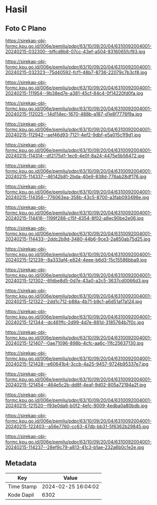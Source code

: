 # Hasil

## Foto C Plano

https://sirekap-obj-formc.kpu.go.id/006e/pemilu/pdpr/63/10/09/20/04/6310092004001-20240215-032300--bffcd8b8-07cc-43ef-a504-8316065fcf93.jpg

https://sirekap-obj-formc.kpu.go.id/006e/pemilu/pdpr/63/10/09/20/04/6310092004001-20240215-032323--75d40592-fcf1-48b7-8736-22079c7b3cf8.jpg

https://sirekap-obj-formc.kpu.go.id/006e/pemilu/pdpr/63/10/09/20/04/6310092004001-20240215-111954--9b38ed7e-a381-45cf-84c4-0f14220fd0fa.jpg

https://sirekap-obj-formc.kpu.go.id/006e/pemilu/pdpr/63/10/09/20/04/6310092004001-20240215-112025--14d114ec-1670-488b-a187-d1e8f7776f9a.jpg

https://sirekap-obj-formc.kpu.go.id/006e/pemilu/pdpr/63/10/09/20/04/6310092004001-20240215-112942--aef46d93-7121-4ef2-9dbf-e5a015c1f9d1.jpg

https://sirekap-obj-formc.kpu.go.id/006e/pemilu/pdpr/63/10/09/20/04/6310092004001-20240215-114314--df2175d1-1ec6-4e0f-8a24-4475e5b56472.jpg

https://sirekap-obj-formc.kpu.go.id/006e/pemilu/pdpr/63/10/09/20/04/6310092004001-20240215-114337--46142b81-2bda-40e9-838d-776ab28df176.jpg

https://sirekap-obj-formc.kpu.go.id/006e/pemilu/pdpr/63/10/09/20/04/6310092004001-20240215-114356--776063ea-358b-43c5-8700-a3fab093496e.jpg

https://sirekap-obj-formc.kpu.go.id/006e/pemilu/pdpr/63/10/09/20/04/6310092004001-20240215-114416--1199f288-c15f-4354-8f02-a8ec90be2e06.jpg

https://sirekap-obj-formc.kpu.go.id/006e/pemilu/pdpr/63/10/09/20/04/6310092004001-20240215-114433--2ddc2b9d-3480-44b6-9ce3-2a850ab75d25.jpg

https://sirekap-obj-formc.kpu.go.id/006e/pemilu/pdpr/63/10/09/20/04/6310092004001-20240215-121239--8a333af4-e824-4eee-b6d3-15c15586bba9.jpg

https://sirekap-obj-formc.kpu.go.id/006e/pemilu/pdpr/63/10/09/20/04/6310092004001-20240215-121302--6fdbe8d5-0d7e-43a0-a2c5-3637cd0066d3.jpg

https://sirekap-obj-formc.kpu.go.id/006e/pemilu/pdpr/63/10/09/20/04/6310092004001-20240215-121322--2dd1c712-b88a-4b71-b9c1-a6d51af7a124.jpg

https://sirekap-obj-formc.kpu.go.id/006e/pemilu/pdpr/63/10/09/20/04/6310092004001-20240215-121344--dc481ffc-2d99-4d7e-881d-3185764b7f0c.jpg

https://sirekap-obj-formc.kpu.go.id/006e/pemilu/pdpr/63/10/09/20/04/6310092004001-20240215-121407--0ae71096-898b-4cfc-aa6c-11fc25637130.jpg

https://sirekap-obj-formc.kpu.go.id/006e/pemilu/pdpr/63/10/09/20/04/6310092004001-20240215-121428--e60641b4-3ccb-4a25-9457-9724b95337e7.jpg

https://sirekap-obj-formc.kpu.go.id/006e/pemilu/pdpr/63/10/09/20/04/6310092004001-20240215-121454--464e5c2b-dd8f-4eaf-9d02-805a72194a2f.jpg

https://sirekap-obj-formc.kpu.go.id/006e/pemilu/pdpr/63/10/09/20/04/6310092004001-20240215-121520--f93e0da6-b0f2-4efc-9009-4edba0a80bdb.jpg

https://sirekap-obj-formc.kpu.go.id/006e/pemilu/pdpr/63/10/09/20/04/6310092004001-20240215-122403--a56e7760-cc63-47db-bb31-5f6362b29845.jpg

https://sirekap-obj-formc.kpu.go.id/006e/pemilu/pdpr/63/10/09/20/04/6310092004001-20240215-114237--28ef9c79-a813-41c3-b1ae-232a6b0c1e2e.jpg


## Metadata

| Key        | Value               |
| ---------- | ------------------- |
| Time Stamp | 2024-02-25 16:04:02 |
| Kode Dapil | 6302                |



